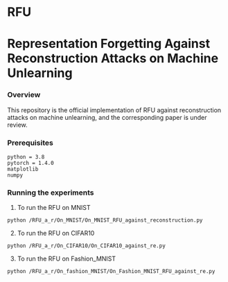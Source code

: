 # RFU

# Representation Forgetting Against Reconstruction Attacks on Machine Unlearning

### Overview
This repository is the official implementation of RFU against reconstruction attacks on machine unlearning, and the corresponding paper is under review.



### Prerequisites

```
python = 3.8
pytorch = 1.4.0
matplotlib
numpy
```
### Running the experiments

1. To run the RFU on MNIST

```
python /RFU_a_r/On_MNIST/On_MNIST_RFU_against_reconstruction.py
```

2. To run the RFU on CIFAR10
```
python /RFU_a_r/On_CIFAR10/On_CIFAR10_against_re.py
```

3. To run the RFU on Fashion_MNIST
```
python /RFU_a_r/On_fashion_MNIST/On_Fashion_MNIST_RFU_against_re.py
```